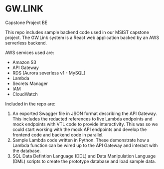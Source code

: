 # GW.LINK
Capstone Project BE

This repo includes sample backend code used in our MSIST capstone project.  The GW.Link system is a React web application backed by an AWS serverless backend.

AWS services used are:
- Amazon S3
- API Gateway
- RDS (Aurora severless v1 - MySQL)
- Lambda
- Secrets Manager
- IAM
- CloudWatch

Included in the repo are:
1) An exported Swagger file in JSON format describing the API Gateway.  This includes the redacted references to live Lambda endpoints and mock endpoints with VTL code to provide interactivity.  This was so we could start working with the mock API endpoints and develop the frontend code and backend code in parallel.
2) Sample Lambda code written in Python.  These demonstrate how a Lambda function can be wired up to the API Gateway and interact with the database.
3) SQL Data Defintion Language (DDL) and Data Manipulation Language (DML) scripts to create the prototype database and load sample data.
